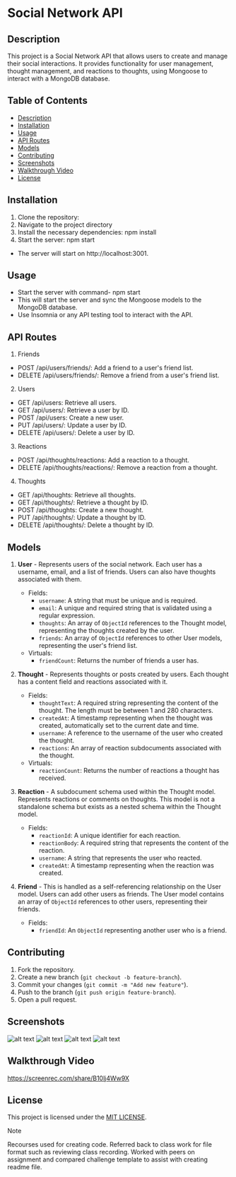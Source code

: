 # Social Network API

## Description

This project is a Social Network API that allows users to create and manage their social interactions. It provides functionality for user management, thought management, and reactions to thoughts, using Mongoose to interact with a MongoDB database.

## Table of Contents

- [Description](#description)
- [Installation](#installation)
- [Usage](#usage)
- [API Routes](#api-routes)
- [Models](#models)
- [Contributing](#contributing)
- [Screenshots](#screenshots)
- [Walkthrough Video](#walkthrough-video)
- [License](#license)

## Installation

1. Clone the repository:
2. Navigate to the project directory
3. Install the necessary dependencies: npm install
4. Start the server: npm start

- The server will start on http://localhost:3001.

## Usage

- Start the server with command- npm start
- This will start the server and sync the Mongoose models to the MongoDB database.
- Use Insomnia or any API testing tool to interact with the API.

## API Routes

1. Friends

- POST /api/users/friends/: Add a friend to a user's friend list.
- DELETE /api/users/friends/: Remove a friend from a user's friend list.

2. Users

- GET /api/users: Retrieve all users.
- GET /api/users/: Retrieve a user by ID.
- POST /api/users: Create a new user.
- PUT /api/users/: Update a user by ID.
- DELETE /api/users/: Delete a user by ID.

3. Reactions

- POST /api/thoughts/reactions: Add a reaction to a thought.
- DELETE /api/thoughts/reactions/: Remove a reaction from a thought.

4. Thoughts

- GET /api/thoughts: Retrieve all thoughts.
- GET /api/thoughts/: Retrieve a thought by ID.
- POST /api/thoughts: Create a new thought.
- PUT /api/thoughts/: Update a thought by ID.
- DELETE /api/thoughts/: Delete a thought by ID.

## Models

1. **User** - Represents users of the social network. Each user has a username, email, and a list of friends. Users can also have thoughts associated with them.

   - Fields:
     - `username`: A string that must be unique and is required.
     - `email`: A unique and required string that is validated using a regular expression.
     - `thoughts`: An array of `ObjectId` references to the Thought model, representing the thoughts created by the user.
     - `friends`: An array of `ObjectId` references to other User models, representing the user's friend list.
   - Virtuals:
     - `friendCount`: Returns the number of friends a user has.

2. **Thought** - Represents thoughts or posts created by users. Each thought has a content field and reactions associated with it.

   - Fields:
     - `thoughtText`: A required string representing the content of the thought. The length must be between 1 and 280 characters.
     - `createdAt`: A timestamp representing when the thought was created, automatically set to the current date and time.
     - `username`: A reference to the username of the user who created the thought.
     - `reactions`: An array of reaction subdocuments associated with the thought.
   - Virtuals:
     - `reactionCount`: Returns the number of reactions a thought has received.

3. **Reaction** - A subdocument schema used within the Thought model. Represents reactions or comments on thoughts. This model is not a standalone schema but exists as a nested schema within the Thought model.

   - Fields:
     - `reactionId`: A unique identifier for each reaction.
     - `reactionBody`: A required string that represents the content of the reaction.
     - `username`: A string that represents the user who reacted.
     - `createdAt`: A timestamp representing when the reaction was created.

4. **Friend** - This is handled as a self-referencing relationship on the User model. Users can add other users as friends. The User model contains an array of `ObjectId` references to other users, representing their friends.
   - Fields:
     - `friendId`: An `ObjectId` representing another user who is a friend.

## Contributing

1. Fork the repository.
2. Create a new branch (`git checkout -b feature-branch`).
3. Commit your changes (`git commit -m "Add new feature"`).
4. Push to the branch (`git push origin feature-branch`).
5. Open a pull request.

## Screenshots

![alt text](images/Screenshot1.png)
![alt text](images/Screenshot2.png)
![alt text](images/Screenshot3.png)
![alt text](images/Screenshot4.png)

## Walkthrough Video

https://screenrec.com/share/B10lj4Ww9X

## License

This project is licensed under the [MIT LICENSE](LICENSE).

> [!NOTE]  
> Recourses used for creating code. Referred back to class work for file format such as reviewing class recording. Worked with peers on assignment and compared challenge template to
> assist with creating readme file.
